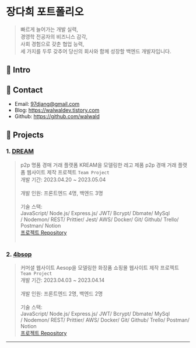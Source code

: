 # 장다희 포트폴리오
> 빠르게 늘어가는 개발 실력,<br>
> 경영학 전공자의 비즈니스 감각,<br>
> 사회 경험으로 갖춘 협업 능력,<br>
> 세 가지를 두루 갖추어 당신의 회사와 함께 성장할 백엔드 개발자입니다.
      
## 📍 Intro
## 📍 Contact
- Email: 97djang@gmail.com
- Blog: https://walwaldev.tistory.com
- Github: https://github.com/walwald
      
## 📍 Projects
### 1. [DREAM]()
> p2p 명품 경매 거래 플랫폼 KREAM을 모델링한 레고 제품 p2p 경매 거래 플랫폼 웹사이트 제작 프로젝트 `Team Project`    
개발 기간: 2023.04.20 ~ 2023.05.04        <br><br>
개발 인원: 프론트엔드 4명, 백엔드 3명 <br><br>
기술 스택:      
JavaScript/ Node.js/ Express.js/ JWT/ Bcrypt/ Dbmate/ MySql       
/ Nodemon/ REST/ Prittier/ Jest/ AWS/ Docker/ Git/ Github/ Trello/ Postman/ Notion    
[프로젝트 Repository](https://github.com/walwald/44-2nd-Dream-backend)
<br><br>
### 2. [4bsop](http://s3-hosting-kimyoungwoon.s3-website.ap-northeast-2.amazonaws.com/)
> 커머셜 웹사이트 Aesop을 모델링한 화장품 쇼핑몰 웹사이트 제작 프로젝트 `Team Project`    
개발 기간: 2023.04.03 ~ 2023.04.14        <br><br>
개발 인원: 프론트엔드 2명, 백엔드 2명 <br><br>
기술 스택:      
JavaScript/ Node.js/ Express.js/ JWT/ Bcrypt/ Dbmate/ MySql       
/ Nodemon/ REST/ Prittier/ AWS/ Docker/ Git/ Github/ Trello/ Postman/ Notion    
[프로젝트 Repository](https://github.com/walwald/44-1st-four-branch-backend)


***
